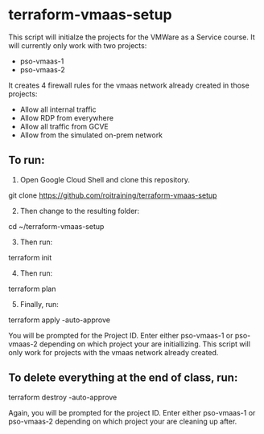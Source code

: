 # terraform-vmaas-setup

This script will initialze the projects for the VMWare as a Service course. It will currently only work with two projects:
* pso-vmaas-1
* pso-vmaas-2

It creates 4 firewall rules for the vmaas network already created in those projects:
* Allow all internal traffic
* Allow RDP from everywhere
* Allow all traffic from GCVE
* Allow from the simulated on-prem network

## To run:

1. Open Google Cloud Shell and clone this repository.

git clone https://github.com/roitraining/terraform-vmaas-setup

2. Then change to the resulting folder:

cd ~/terraform-vmaas-setup

3. Then run: 

terraform init

4. Then run: 

terraform plan

5. Finally, run: 

terraform apply -auto-approve

You will be prompted for the Project ID. Enter either pso-vmaas-1 or pso-vmaas-2 depending on which project your are initiallizing. This script will only work for projects with the vmaas network already created. 


## To delete everything at the end of class, run:
terraform destroy -auto-approve

Again, you will be prompted for the project ID. Enter either pso-vmaas-1 or pso-vmaas-2 depending on which project your are cleaning up after.



